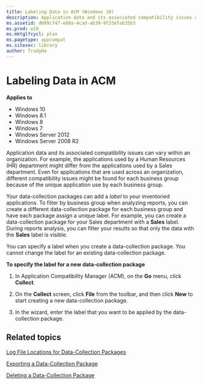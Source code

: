 ```yaml
---
title: Labeling Data in ACM (Windows 10)
description: Application data and its associated compatibility issues can vary within an organization.
ms.assetid: d099c747-e68a-4cad-a639-9f33efab35b3
ms.prod: w10
ms.mktglfcycl: plan
ms.pagetype: appcompat
ms.sitesec: library
author: TrudyHa
---
```


# Labeling Data in ACM


**Applies to**

-   Windows 10
-   Windows 8.1
-   Windows 8
-   Windows 7
-   Windows Server 2012
-   Windows Server 2008 R2

Application data and its associated compatibility issues can vary within an organization. For example, the applications used by a Human Resources (HR) department might differ from the applications used by a Sales department. Even for applications that are used across an organization, different compatibility issues might be found for each business group because of the unique application use by each business group.

Your data-collection packages can add a *label* to your inventoried applications. To filter by business group when analyzing reports, you can create a different data-collection package for each business group and have each package assign a unique label. For example, you can create a data-collection package for your Sales department with a **Sales** label. During reports analysis, you can filter your results so that only the data with the **Sales** label is visible.

You can specify a label when you create a data-collection package. You cannot change the label for an existing data-collection package.

**To specify the label for a new data-collection package**

1.  In Application Compatibility Manager (ACM), on the **Go** menu, click **Collect**.

2.  On the **Collect** screen, click **File** from the toolbar, and then click **New** to start creating a new data-collection package.

3.  In the wizard, enter the label that you want to be applied by the data-collection package.

## Related topics


[Log File Locations for Data-Collection Packages](log-file-locations-for-data-collection-packages.md)

[Exporting a Data-Collection Package](exporting-a-data-collection-package.md)

[Deleting a Data-Collection Package](deleting-a-data-collection-package.md)

 

 





